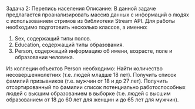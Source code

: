 Задача 2: Перепись населения
Описание:
В данной задаче предлагается проанализировать массив данных с информаций о людях с использованием стримов из библиотеки Stream API.
Для работы необходимо подготовить несколько классов, а именно:
1. Sex, содержащий типы полов.
2. Education, содержащий типы образования.
3. Person, содержащий информацию об имени, возрасте, поле и образовании человека.

Из коллеции объектов Person необходимо:
Найти количество несовершеннолетних (т.е. людей младше 18 лет).
Получить список фамилий призывников (т.е. мужчин от 18 и до 27 лет).
Получить отсортированный по фамилии список потенциально работоспособных людей с высшим образованием в выборке (т.е. людей с высшим образованием от 18 до 60 лет для женщин и до 65 лет для мужчин).
